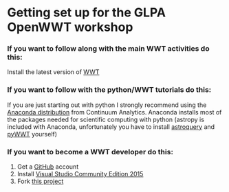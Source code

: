 # Getting set up for the GLPA OpenWWT workshop

### If you want to follow along with the main WWT activities do this:
Install the latest version of [WWT](http://worldwidetelescope.org/Download/)
 
### If you want to follow with the python/WWT tutorials do this:
If you are just starting out with python I strongly recommend using the [Anaconda distribution](https://www.continuum.io/downloads) from Continuum Analytics. Anaconda installs most of the packages needed for scientific computing with python (astropy is included with Anaconda, unfortunately you have to install [astroquery](http://www.astropy.org/astroquery/) and [pyWWT](http://www.jzuhone.com/pywwt/) yourself)

### If you want to become a WWT developer do this:
1.  Get a [GitHub](http://github.org) account
2.  Install [Visual Studio Community Edition 2015](https://www.visualstudio.com/en-us/visual-studio-homepage-vs.aspx)
2.  Fork [this project](https://github.com/WorldWideTelescope/wwt-windows-client)
